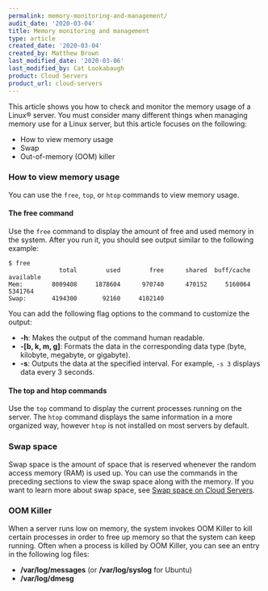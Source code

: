 ```yaml
---
permalink: memory-monitoring-and-management/
audit_date: '2020-03-04'
title: Memory monitoring and management
type: article
created_date: '2020-03-04'
created_by: Matthew Brown
last_modified_date: '2020-03-06'
last_modified_by: Cat Lookabaugh
product: Cloud Servers
product_url: cloud-servers
---
```


This article shows you how to check and monitor the memory usage of a Linux&reg; server. You must
consider many different things when managing memory use for a Linux server, but this article focuses
on the following:

*	How to view memory usage
*	Swap  
*	Out-of-memory (OOM) killer

### How to view memory usage 

You can use the `free`, `top`, or `htop` commands to view memory usage.

#### The free command

Use the `free` command to display the amount of free and used memory in the system. After you 
run it, you should see output similar to the following example:

    $ free
                  total        used        free      shared  buff/cache   available
    Mem:        8009408     1878604      970740      470152     5160064     5341764
    Swap:       4194300       92160     4102140
    
You can add the following flag options to the command to customize the output:

 - **-h**: Makes the output of the command human readable.
 - **-[b, k, m, g]**: Formats the data in the corresponding data type (byte, kilobyte, megabyte, or gigabyte).
 - **-s**: Outputs the data at the specified interval.  For example, `-s 3` displays data every 3 seconds.

#### The top and htop commands

Use the `top` command to display the current processes running on the server. The `htop` command
displays the same information in a more organized way, however `htop` is not installed on most
servers by default.

### Swap space 

Swap space is the amount of space that is reserved whenever the random access memory (RAM) is
used up. You can use the commands in the preceding sections to view the swap space along with the memory. If you
want to learn more about swap space, see
[Swap space on Cloud Servers](/how-to/swap-space-on-cloud-servers/).

### OOM Killer

When a server runs low on memory, the system invokes OOM Killer to kill certain processes
in order to free up memory so that the system can keep running. Often when a process is
killed by OOM Killer, you can see an entry in the following log files:

- **/var/log/messages** (or **/var/log/syslog** for Ubuntu) 
- **/var/log/dmesg**

